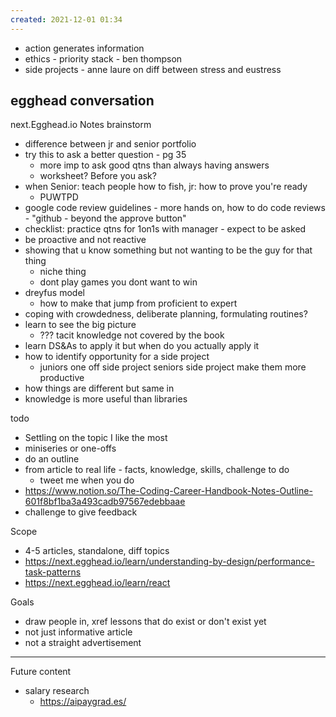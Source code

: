 ```yaml
---
created: 2021-12-01 01:34
---
```


- action generates information
- ethics - priority stack - ben thompson
- side projects - anne laure on diff between stress and eustress

## egghead conversation

next.Egghead.io Notes brainstorm

- difference between jr and senior portfolio
- try this to ask a better question - pg 35
  - more imp to ask good qtns than  always having answers
  - worksheet? Before you ask?
- when Senior: teach people how to fish, jr: how to prove you're ready
  - PUWTPD
- google code review guidelines - more hands on, how to do code reviews - "github - beyond the approve button"
- checklist: practice qtns for 1on1s with manager - expect to be asked
- be proactive and not reactive
- showing that u know something but not wanting to be the guy for that thing
  - niche thing
  - dont play games you dont want to win
- dreyfus model
  - how to make that jump from proficient to expert
- coping with crowdedness, deliberate planning, formulating routines?
- learn to see the big picture
  - ???  tacit knowledge not covered by the book
- learn DS&As to apply it but when do you actually apply it
- how to identify opportunity for a side project
  - juniors one off side project seniors side project make them more productive
- how things are different but same in
- knowledge is more useful than libraries

todo

- Settling on the topic I like the most
- miniseries or one-offs
- do an outline
- from article to real life - facts, knowledge, skills, challenge to do
  - tweet me when you do
- <https://www.notion.so/The-Coding-Career-Handbook-Notes-Outline-601f8bf1ba3a493cadb97567edebbaae>
- challenge to give feedback

Scope

- 4-5 articles, standalone, diff topics
- <https://next.egghead.io/learn/understanding-by-design/performance-task-patterns>
- <https://next.egghead.io/learn/react>

Goals

- draw people in, xref lessons that do exist or don't exist yet
- not just informative article
- not a straight advertisement


---

Future content

- salary research
	- https://aipaygrad.es/